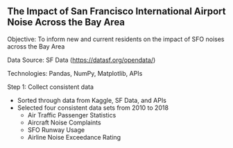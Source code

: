 ## The Impact of San Francisco International Airport Noise Across the Bay Area

Objective: To inform new and current residents on the impact of SFO noises across the Bay Area

Data Source: SF Data (https://datasf.org/opendata/)

Technologies: Pandas, NumPy, Matplotlib, APIs

Step 1: Collect consistent data
- Sorted through data from Kaggle, SF Data, and APIs 
- Selected four consistent data sets from 2010 to 2018
  - Air Traffic Passenger Statistics 
  - Aircraft Noise Complaints
  - SFO Runway Usage
  - Airline Noise Exceedance Rating
  


